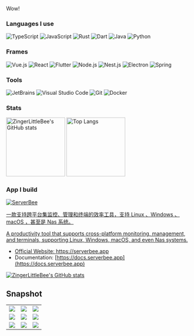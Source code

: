Wow!

### Languages I use

<p>
  <img alt="TypeScript" src="https://img.shields.io/badge/-TypeScript-3078C6?style=flat-square&logo=TypeScript&logoColor=white" />
  <img alt="JavaScript" src="https://img.shields.io/badge/-JavaScript-F7DF1E?style=flat-square&logo=JavaScript&logoColor=white" />
  <img alt="Rust" src="https://img.shields.io/badge/-Rust-000000?style=flat-square&logo=Rust&logoColor=white" />
  <img alt="Dart" src="https://img.shields.io/badge/-Dart-0175C2?style=flat-square&logo=Dart&logoColor=white" />
  <img alt="Java" src="https://img.shields.io/badge/-Java-007396?style=flat-square&logo=Java&logoColor=white" />
  <img alt="Python" src="https://img.shields.io/badge/-Python-3776AB?style=flat-square&logo=Python&logoColor=white" />
  
</p>

### Frames

<p>
  <img alt="Vue.js" src="https://img.shields.io/badge/-Vue.js-4fc08d?style=flat-square&logo=vue.js&logoColor=white" />
  <img alt="React" src="https://img.shields.io/badge/-React-61DAFB?style=flat-square&logo=React&logoColor=white" />
  <img alt="Flutter" src="https://img.shields.io/badge/-Flutter-02569B?style=flat-square&logo=Flutter&logoColor=white" />
  <img alt="Node.js" src="https://img.shields.io/badge/-Node.js-339933?style=flat-square&logo=Node.js&logoColor=white" />
  <img alt="Nest.js" src="https://img.shields.io/badge/-Nest.js-E0234E?style=flat-square&logo=NestJS&logoColor=white" />
  <img alt="Electron" src="https://img.shields.io/badge/-Electron-47848F?style=flat-square&logo=Electron&logoColor=white" />
  <img alt="Spring" src="https://img.shields.io/badge/-Spring-6DB33F?style=flat-square&logo=Spring&logoColor=white" />
</p>

### Tools

<p>
  <img alt="JetBrains" src="https://img.shields.io/badge/-JetBrains-000000?style=flat-square&logo=JetBrains&logoColor=white" />
  <img alt="Visual Studio Code" src="https://img.shields.io/badge/-Visual Studio Code-007ACC?style=flat-square&logo=Visual%20Studio%20Code&logoColor=white" />
  <img alt="Git" src="https://img.shields.io/badge/-Git-F05032?style=flat-square&logo=Git&logoColor=white" />
  <img alt="Docker" src="https://img.shields.io/badge/-Docker-002C66?style=flat-square&logo=Docker&logoColor=white" />
</p>

### Stats

<p>
  <img height="160" alt="ZingerLittleBee's GitHub stats" src="https://github-readme-stats.vercel.app/api?username=ZingerLittleBee&show_icons=true&theme=algolia" />
  <img height="160" alt="Top Langs" src="https://github-readme-stats.vercel.app/api/top-langs?username=ZingerLittleBee&show_icons=true&theme=algolia&layout=compact" />
</p>

### App I build

<a href="https://apps.apple.com/us/app/serverbee/id6443553714" target="_blank"><img alt="ServerBee" src="https://img.shields.io/badge/-ServerBee-000000?style=for-the-badge&logo=appstore&logoColor=white" />

一款支持跨平台集监控、管理和终端的效率工具，支持 Linux 、Windows 、macOS ，甚至是 Nas 系统。

A productivity tool that supports cross-platform monitoring, management, and terminals, supporting Linux, Windows, macOS, and even Nas systems.


- Official Website: https://serverbee.app
- Documentation: [https://docs.serverbee.app](https://docs.serverbee.app)

<a href="https://apps.apple.com/us/app/serverbee/id6443553714" target="_blank"><img alt="ZingerLittleBee's GitHub stats" src="https://assets.serverbee.app/snapshots/serverbee/download.svg" /></a>

## Snapshot
|  |  |  |
| :----:| :----: | :----: |
| ![](https://assets.serverbee.app/snapshots/serverbee/dashboard.png) | ![](https://assets.serverbee.app/snapshots/serverbee/detail-1.png) | ![](https://assets.serverbee.app/snapshots/serverbee/detail-2.png) |
| ![](https://assets.serverbee.app/snapshots/serverbee/detail-3.png) | ![](https://assets.serverbee.app/snapshots/serverbee/process-list.png) | ![](https://assets.serverbee.app/snapshots/serverbee/process-detail.png) |
| ![](https://assets.serverbee.app/snapshots/serverbee/process-detail-2.png) | ![](https://assets.serverbee.app/snapshots/serverbee/log.png) | ![](https://assets.serverbee.app/snapshots/serverbee/dark.png) |
